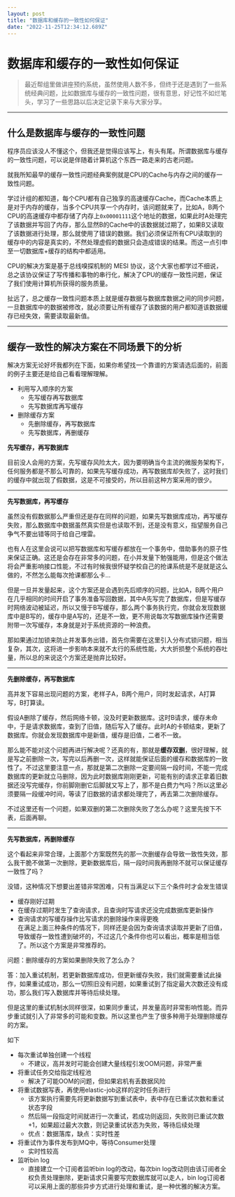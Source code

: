 ```yaml
---
layout: post
title: "数据库和缓存的一致性如何保证"
date: "2022-11-25T12:34:12.689Z"
---
```

数据库和缓存的一致性如何保证
==============

> 最近帮组里做讲座预约系统，虽然使用人数不多，但终于还是遇到了一些系统经典问题，比如数据库与缓存的一致性问题，很有意思，好记性不如烂笔头，学习了一些思路以后决定记录下来与大家分享。

* * *

什么是数据库与缓存的一致性问题
---------------

程序员应该没人不懂这个，但我还是觉得应该写上，有头有尾。所谓数据库与缓存的一致性问题，可以说是伴随着计算机这个东西一路走来的古老问题。

就我所知最早的缓存一致性问题经典案例就是CPU的Cache与内存之间的缓存一致性问题。

学过计组的都知道，每个CPU都有自己独享的高速缓存Cache，而Cache本质上是对于内存的缓存，当多个CPU共享一个内存时，该问题就来了，比如A，B两个CPU的高速缓存中都存储了内存上`0x00001111`这个地址的数据，如果此时A处理完了该数据并写回了内存，那么显然B的Cache中的该数据就过期了，如果B又读取了该数据进行处理，那么就使用了错误的数据。我们必须保证所有CPU读取到的缓存中的内容是真实的，不然处理虚假的数据只会造成错误的结果。而这一点引申至一切数据库+缓存的结构中都适用。

CPU的解决方案是基于总线嗅探机制的 MESI 协议，这个大家也都学过不细说，总之该协议保证了写传播和事物的串行化，解决了CPU的缓存一致性问题，保证了我们使用计算机所获得的服务质量。

扯远了，总之缓存一致性问题本质上就是缓存数据与数据库数据之间的同步问题，一旦数据库中的数据被修改，就必须要让所有缓存了该数据的用户都知道该数据缓存已经失效，需要读取最新值。

* * *

缓存一致性的解决方案在不同场景下的分析
-------------------

解决方案无论好坏我都列在下面，如果你希望找一个靠谱的方案请选后面的，前面的例子主要还是给自己看看理解理解。

*   利用写入顺序的方案
    *   先写缓存再写数据库
    *   先写数据库再写缓存
*   删除缓存方案
    *   先删除缓存，再写数据库
    *   先写数据库，再删缓存

**先写缓存，再写数据库**

目前没人会用的方案，先写缓存风险太大，因为要明确当今主流的微服务架构下，任何服务都是不那么可靠的，如果先写缓存成功，再写数据库却失败了，这时我们的缓存中就出现了假数据，这是不可接受的，所以目前这种方案采用的很少。

* * *

**先写数据库，再写缓存**

虽然没有假数据那么严重但还是存在同样的问题，如果先写数据库成功，再写缓存失败，那么数据库中数据虽然真实但是也读取不到，还是没有意义，指望服务自己争气不要出错等同于给自己埋雷。

也有人在这里会说可以把写数据库和写缓存都放在一个事务中，借助事务的原子性来保证正确。这还是会存在非常多的问题，在小并发量下勉强能用，但是这个做法将会严重影响接口性能，不过有时候我很怀疑学校自己的抢课系统是不是就是这么做的，不然怎么能每次抢课都那么卡...

但是一旦并发量起来，这个方案还是会遇到先后顺序的问题，比如A，B两个用户在几乎相同的时间开启了事务准备写回数据，其中A先写完了数据库，但是写缓存时网络波动被延迟，所以又慢于B写缓存，那么两个事务执行完，你就会发现数据库中是B写的，缓存中是A写的，还是不一致，更不用说每次写数据库操作还需要附带一次写缓存，本身就是对于系统资源的一种浪费。

那如果通过加锁来防止并发事务出错，首先你需要在这里引入分布式锁问题，相当复杂，其次，这将进一步影响本来就不太行的系统性能，大大折损整个系统的吞吐量，所以总的来说这个方案还是抛弃比较好。

* * *

**先删除缓存，再写数据库**

高并发下容易出现问题的方案，老样子A，B两个用户，同时发起请求，A打算写，B打算读。

假设A删除了缓存，然后网络卡顿，没及时更新数据库。这时B请求，缓存未命中，于是请求数据库，查到了旧值，随后写入了缓存。此时A的卡顿结束，更新了数据库。你就会发现数据库中是新值，缓存是旧值，二者不一致。

那么能不能对这个问题再进行解决呢？还真的有，那就是**缓存双删**，很好理解，就是写之前删除一次，写完以后再删一次，这样就能保证后面的缓存和数据库的一致性了。不过这里要注意一点，那就是第二次删除一定要间隔一段时间，不能一完成数据库的更新就立马删除，因为此时数据库刚刚更新，可能有别的请求正拿着旧数据还没写完缓存，你前脚刚删它后脚就又写上了，那不是白费力气吗？所以这里必须要隔一段缓冲时间，等读了旧数据的请求都处理完了，再去第二次删除缓存。

不过这里还有一个问题，如果双删的第二次删除失败了怎么办呢？这里先按下不表，后面再聊。

* * *

**先写数据库，再删除缓存**

这个看起来非常合理，上面那个方案既然先的那一次删缓存会导致一致性失效，那么我干脆不做第一次删除，更新数据库后，隔一段时间我再删除不就可以保证缓存一致性了吗？

没错，这种情况下想要出差错非常困难，只有当满足以下三个条件时才会发生错误

*   缓存刚好过期
*   在缓存过期时发生了查询请求，且查询时写请求还没完成数据库更新操作
*   查询请求的写缓存操作比写请求的删除操作来得更晚  
    在满足上面三种条件的情况下，同样还是会因为查询请求读取并更新了旧值，导致缓存一致性遭到破坏的，不过这几个条件你也可以看出，概率是相当低了。所以这个方案是非常推荐的。

问题：删除缓存的方案如果删除失败了怎么办？

答：加入重试机制，若更新数据库成功，但更新缓存失败，我们就需要重试此操作，如果重试成功，那么一切照旧没有问题，如果重试到了指定最大次数还没有成功，那么我们写入数据库并等待后续处理。

但是这里的重试机制水同样很深，如果同步重试，并发量高时非常影响性能。而异步重试就引入了非常多的可能和变数。所以这里也产生了很多种用于处理删除缓存的方案。

如下

*   每次重试单独创建一个线程
    *   不建议，高并发时可能会创建大量线程引发OOM问题，非常严重
*   将重试任务交给指定线程池
    *   解决了可能OOM的问题，但如果宕机有丢数据风险
*   将重试数据写表，再使用elastic-job这样的定时任务进行
    *   该方案执行需要先将更新数据写到重试表中，表中存在已重试次数和重试状态字段
    *   然后隔一段指定时间就进行一次重试，若成功则返回，失败则已重试次数+1，如果超过最大次数，则记录重试状态为失败，等待后续处理
    *   优点：数据落库，缺点：实时性差
*   将重试作为事件发布到MQ中，等待Consumer处理
    *   实时性较高
*   监听bin log
    *   直接建立一个订阅者监听bin log的改动，每次bin log改动则由该订阅者全权负责处理删除，更新请求只需要写完数据库就可以走人，bin log订阅者可以采用上面的那些异步方式进行处理和重试，是一种优雅的解决方案。